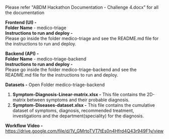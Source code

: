 Please refer "ABDM Hackathon Documentation - Challenge 4.docx" for all the documentation

**Frontend (UI) -** <br />
**Folder Name** - medico-triage<br />
**Instructions to run and deploy -**<br />
Please go inside the folder medico-triage and see the README.md file for the instructions to run and deploy.

**Backend (API) -**<br />
**Folder Name** - medico-triage-backend<br />
**Instructions to run and deploy -**<br />
Please go inside the folder medico-triage-backend and see the README.md file for the instructions to run and deploy.

**Datasets -**
Open Folder medico-triage-backend 
1. **Symptom-Diagnosis-Linear-matrix.xlsx -** This file contains the 2D-matrix between symptoms and their probable diagnosis.
2. **Symptom-Diseases-dataset.xlsx -** This file contains the cumulative dataset of symptoms, diagnosis, recommended treatment, investigations and the department(speciality) for the diagnosis.

**Workflow Video -**
https://drive.google.com/file/d/1V_GMrtoTVT7tEs0n4Hfrd4Q43r949F1y/view
